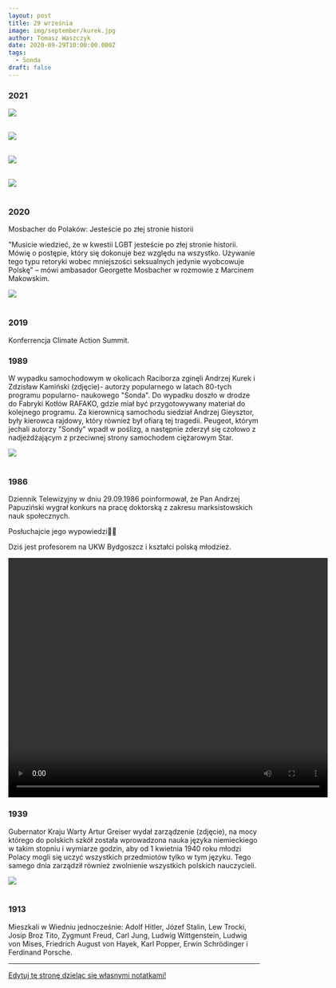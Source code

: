 ```yaml
---
layout: post
title: 29 września
image: img/september/kurek.jpg
author: Tomasz Waszczyk
date: 2020-09-29T10:00:00.000Z
tags:
  - Sonda
draft: false
---
```


### 2021

<img src="./img/september/morawiecki.jpg"><br><br>

<img src="./img/september/ziobro.jpg"><br><br>

<img src="./img/september/brudzinski.jpg"><br><br>

<img src="./img/september/gowin.jpg"><br><br>

### 2020

Mosbacher do Polaków: Jesteście po złej stronie historii

"Musicie wiedzieć, że w kwestii LGBT jesteście po złej stronie historii. Mówię o postępie, który się dokonuje bez względu na wszystko. Używanie tego typu retoryki wobec mniejszości seksualnych jedynie wyobcowuje Polskę" – mówi ambasador Georgette Mosbacher w rozmowie z Marcinem Makowskim.

<img src="./img/september/mosbacher.jpeg"><br><br>

### 2019

Konferrencja Climate Action Summit.

### 1989

W wypadku samochodowym w okolicach Raciborza zginęli Andrzej Kurek i Zdzisław Kamiński (zdjęcie)- autorzy popularnego w latach 80-tych programu popularno- naukowego "Sonda".
Do wypadku doszło w drodze do Fabryki Kotłów RAFAKO, gdzie miał być przygotowywany materiał do kolejnego programu. Za kierownicą samochodu siedział Andrzej Gieysztor, były kierowca rajdowy, który również był ofiarą tej tragedii.
Peugeot, którym jechali autorzy "Sondy" wpadł w poślizg, a następnie zderzył się czołowo z nadjeżdżającym z przeciwnej strony samochodem ciężarowym Star.

<img src="./img/september/kurek.jpg"/><br><br>

### 1986

Dziennik Telewizyjny w dniu 29.09.1986 poinformował, że Pan Andrzej Papuziński wygrał konkurs na pracę doktorską z zakresu marksistowskich nauk społecznych.

Posłuchajcie jego wypowiedzi🙈🙉

Dziś jest profesorem na UKW Bydgoszcz i kształci polską młodzież.

<video width="640" height="480" controls>
  <source src="./movies/september/marksizm.mp4" type="video/mp4">
  Your browser does not support the video tag.
</video>

### 1939

Gubernator Kraju Warty Artur Greiser wydał zarządzenie (zdjęcie), na mocy którego do polskich szkół została wprowadzona nauka języka niemieckiego w takim stopniu i wymiarze godzin, aby od 1 kwietnia 1940 roku młodzi Polacy mogli się uczyć wszystkich przedmiotów tylko w tym języku.
Tego samego dnia zarządził również zwolnienie wszystkich polskich nauczycieli.

<img src="./img/september/greiser.jpg"/><br><br>

### 1913

Mieszkali w Wiedniu jednocześnie: Adolf Hitler, Józef Stalin, Lew Trocki, Josip Broz Tito, Zygmunt Freud, Carl Jung, Ludwig Wittgenstein, Ludwig von Mises, Friedrich August von Hayek, Karl Popper, Erwin Schrödinger i Ferdinand Porsche.

---

<a href="https://github.com/TomaszWaszczyk/historia.waszczyk.com/edit/master/src/content/september-29.md" target="_blank">Edytuj tę stronę dzieląc się własnymi notatkami!</a>
